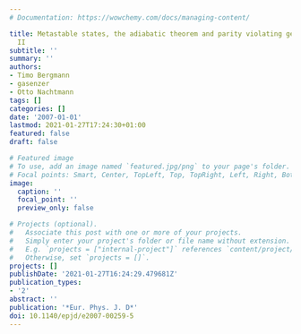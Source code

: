 ```yaml
---
# Documentation: https://wowchemy.com/docs/managing-content/

title: Metastable states, the adiabatic theorem and parity violating geometric phases
  II
subtitle: ''
summary: ''
authors:
- Timo Bergmann
- gasenzer
- Otto Nachtmann
tags: []
categories: []
date: '2007-01-01'
lastmod: 2021-01-27T17:24:30+01:00
featured: false
draft: false

# Featured image
# To use, add an image named `featured.jpg/png` to your page's folder.
# Focal points: Smart, Center, TopLeft, Top, TopRight, Left, Right, BottomLeft, Bottom, BottomRight.
image:
  caption: ''
  focal_point: ''
  preview_only: false

# Projects (optional).
#   Associate this post with one or more of your projects.
#   Simply enter your project's folder or file name without extension.
#   E.g. `projects = ["internal-project"]` references `content/project/deep-learning/index.md`.
#   Otherwise, set `projects = []`.
projects: []
publishDate: '2021-01-27T16:24:29.479681Z'
publication_types:
- '2'
abstract: ''
publication: '*Eur. Phys. J. D*'
doi: 10.1140/epjd/e2007-00259-5
---
```

